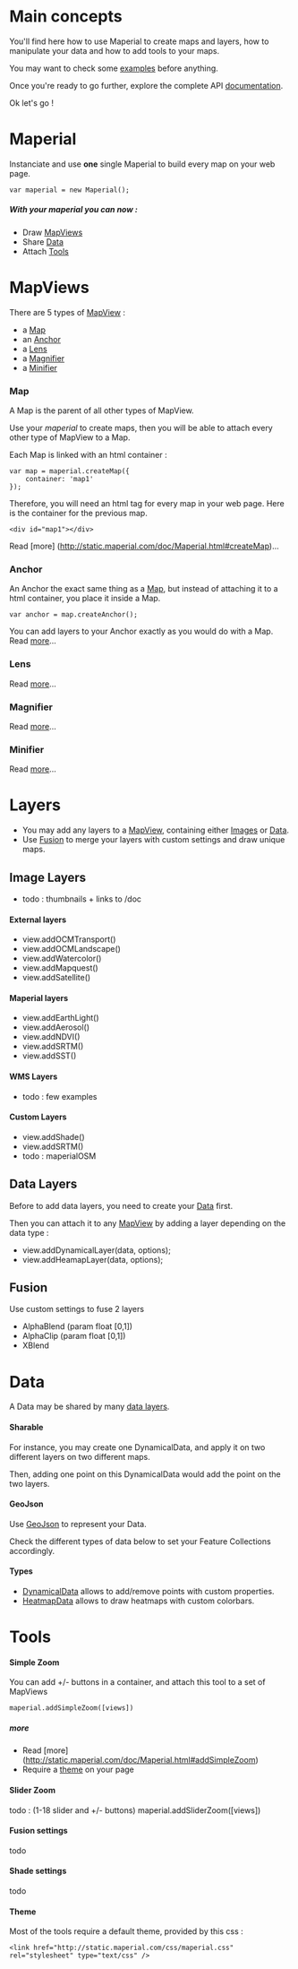 
# Main concepts

You'll find here how to use Maperial to create maps and layers,
how to manipulate your data and how to add tools to your maps.

You may want to check some [examples](./examples.md) before anything.

Once you're ready to go further, explore the complete
API [documentation](http://static.maperial.com/doc).

Ok let's go !

# Maperial

Instanciate and use **one** single Maperial to build every map on your web page.
```
var maperial = new Maperial();
```
##### With your maperial you can now :
- Draw [MapViews](#mapviews)
- Share [Data](#data)
- Attach [Tools](#tools)

# MapViews

There are 5 types of [MapView](http://static.maperial.com/doc/MapView.html) :
- a [Map](#map)
- an [Anchor](#anchor)
- a [Lens](#lens)
- a [Magnifier](#magnifier)
- a [Minifier](#minifier)

### Map

A Map is the parent of all other types of MapView.

Use your *maperial* to create maps, then you will be able to attach every other
type of MapView to a Map.

Each Map is linked with an html container :
```
var map = maperial.createMap({
    container: 'map1'
});
```

Therefore, you will need an html tag for every map in your web page. Here is
the container for the previous map.
```
<div id="map1"></div>
```

Read [more] (http://static.maperial.com/doc/Maperial.html#createMap)...

### Anchor
An Anchor the exact same thing as a [Map](#map), but instead of attaching it
to a html container, you place it inside a Map.

```
var anchor = map.createAnchor();
```

You can add layers to your Anchor exactly as you would do with a Map.
Read [more](http://static.maperial.com/doc/MapView.html#createAnchor)...

### Lens
Read [more](http://static.maperial.com/doc/MapView.html#createLens)...

### Magnifier
Read [more](http://static.maperial.com/doc/MapView.html#createMagnifier)...

### Minifier
Read [more](http://static.maperial.com/doc/MapView.html#createMinifier)...

# Layers

- You may add any layers to a [MapView](#mapviews), containing either
[Images](#image-layers)
or [Data](#data-layers).
- Use [Fusion](#fusion) to merge your layers with custom settings
and draw unique maps.

## Image Layers
- todo : thumbnails + links to /doc

#### External layers
- view.addOCMTransport()
- view.addOCMLandscape()
- view.addWatercolor()
- view.addMapquest()
- view.addSatellite()

#### Maperial layers
- view.addEarthLight()
- view.addAerosol()
- view.addNDVI()
- view.addSRTM()
- view.addSST()

#### WMS Layers
- todo : few examples

#### Custom Layers
- view.addShade()
- view.addSRTM()
- todo : maperialOSM

## Data Layers
Before to add data layers, you need to create your [Data](#data) first.

Then you can attach it to any [MapView](#mapviews) by adding a layer
depending on the data type :
- view.addDynamicalLayer(data, options);
- view.addHeamapLayer(data, options);

## Fusion
Use custom settings to fuse 2 layers
- AlphaBlend (param float [0,1])
- AlphaClip  (param float [0,1])
- XBlend

# Data
A Data may be shared by many [data layers](#data-layers).

#### Sharable
For instance, you may create one DynamicalData,
and apply it on two different layers on two different maps.

Then, adding one point on this DynamicalData would add the point on the two
layers.

#### GeoJson
Use <a href="http://geojson.org">GeoJson</a> to represent your Data.

Check the different types of data below to set your
Feature Collections accordingly.

#### Types
- [DynamicalData](http://static.maperial.com/doc/DynamicalData.html)
allows to add/remove points with custom properties.
- [HeatmapData](http://static.maperial.com/doc/HeatmapData.html)
allows to draw heatmaps with custom colorbars.

# Tools

#### Simple Zoom
You can add +/- buttons in a container, and attach this tool
to a set of MapViews
```
maperial.addSimpleZoom([views])
```

##### more
-  Read [more] (http://static.maperial.com/doc/Maperial.html#addSimpleZoom)
- Require a [theme](#theme) on your page

#### Slider Zoom
todo : (1-18 slider and +/- buttons)
  maperial.addSliderZoom([views])

#### Fusion settings
todo

#### Shade settings
todo

#### Theme
Most of the tools require a default theme, provided by this css :
```
<link href="http://static.maperial.com/css/maperial.css" rel="stylesheet" type="text/css" />
```
